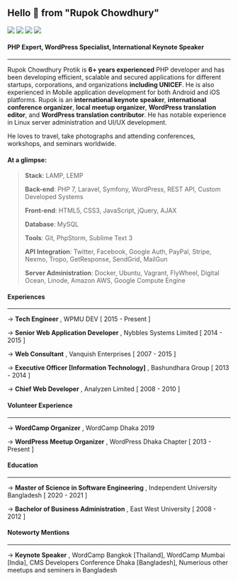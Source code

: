 ## Hello 👋 from "Rupok Chowdhury"
[![](https://img.shields.io/badge/LinkedIn-Rupok-blue)](https://www.linkedin.com/in/rupok/)
[![](https://img.shields.io/badge/Email-rupokify-red)](mailto:rupokify@gmail.com)
[![](https://img.shields.io/badge/HackerRank-rupokify-brightgreen)](https://www.hackerrank.com/rupokify)
[![](https://img.shields.io/badge/Twitter-rupok-blue)](https://twitter.com/rupok)

#### PHP Expert⁣, WordPress Specialist, International Keynote Speaker
***

Rupok Chowdhury Protik is **6+ years experienced** PHP developer and has been developing efficient, scalable and secured applications for different startups, corporations, and organizations **including UNICEF**. He is also experienced in Mobile application development for both Android and iOS platforms. Rupok is an **international keynote speaker**, **international conference organizer**, **local meetup organizer**, **WordPress translation editor**, and **WordPress translation contributor**. He has notable experience in Linux server administration and UI/UX development.

He loves to travel, take photographs and attending conferences, workshops, and seminars worldwide.

#### At a glimpse:

> **Stack**: LAMP, LEMP
> 
> **Back-end**: PHP 7, Laravel, Symfony, WordPress, REST API, Custom Developed Systems
> 
> **Front-end**: HTML5, CSS3, JavaScript, jQuery, AJAX
> 
> **Database**: MySQL
> 
> **Tools**: Git, PhpStorm, Sublime Text 3
> 
> **API Integration**: Twitter, Facebook, Google Auth, PayPal, Stripe, Nexmo, Tropo, GetResponse, SendGrid, MailGun
> 
> **Server Administration**: Docker, Ubuntu, Vagrant, FlyWheel, Digital Ocean, Linode, Amazon AWS, Google Compute Engine 

#### Experiences
***

→ **Tech Engineer** , WPMU DEV [ 2015 - Present ]

→ **Senior Web Application Developer** , Nybbles Systems Limited [ 2014 - 2015 ]

→ **Web Consultant** , Vanquish Enterprises [ 2007 - 2015 ]

→ **Executive Officer [Information Technology]** , Bashundhara Group [ 2013 - 2014 ]

→ **Chief Web Developer** , Analyzen Limited [ 2008 - 2010 ]

#### Volunteer Experience
***

→ **WordCamp Organizer** , WordCamp Dhaka 2019

→ **WordPress Meetup Organizer** , WordPress Dhaka Chapter [ 2013 - Present ]

#### Education
***

→ **Master of Science in Software Engineering** , Independent University Bangladesh [ 2020 - 2021 ]

→ **Bachelor of Business Administration** , East West University [ 2008 - 2012 ]


#### Noteworty Mentions
***

→ **Keynote Speaker** , WordCamp Bangkok [Thailand], WordCamp Mumbai [India], CMS Developers Conference Dhaka [Bangladesh], Numerious other meetups and seminers in Bangladesh
